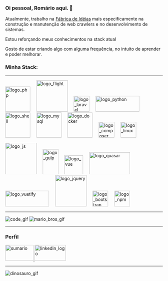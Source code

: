 ### Oi pessoal, Romário aqui. 👋

Atualmente, trabalho na [Fábrica de Idéias](http://www.fabricadeideias.com.br)
mais especificamente na construção e manutenção de web crawlers e no desenvolvimento de sistemas.

Estou reforçando meus conhecimentos na stack atual

Gosto de estar criando algo com alguma frequência, no intuito de aprender e poder melhorar.


### Minha Stack:


<hr/>

<p>
    <img src="https://www.php.net/images/logos/new-php-logo.png" alt="logo_php" width="80" title="PHP" left="20">
    &#160;
    &#160;
    <img src="https://kinsta.com/pt/wp-content/uploads/sites/3/2018/09/flightphp.png" alt="logo_flight" width="100" title="Microframework PHP" left="20">
    &#160;
    &#160;
    <img src="https://laravel.com/img/logomark.min.svg" alt="logo_laravel" width="50" title="Laravel">
    &#160;
    &#160;
    <img src="https://www.python.org/static/community_logos/python-logo-master-v3-TM.png" alt="logo_python" width="140" height="50" title="Python">
    &#160;
    &#160;
    <img src="https://bashlogo.com/img/logo/jpg/full_colored_light.jpg" alt="logo_shell" width="80" title="Shell script">
    &#160;
    &#160;
    <img src="https://www.mysql.com/common/logos/logo-mysql-170x115.png" alt="logo_mysql" width="80" title="MySQL">
    &#160;
    &#160;
    <img src="https://blog.geekhunter.com.br/wp-content/uploads/2019/06/docker-na-pratica-como-construir-uma-aplicacao-2.png" alt="logo_docker" width="80" title="Docker">
    &#160;
    &#160;
    <img src="https://getcomposer.org/img/logo-composer-transparent.png" alt="logo_composer" width="50" title="Composer">
    &#160;
    &#160;
    <img src="https://upload.wikimedia.org/wikipedia/commons/a/af/Tux.png" alt="logo_linux" width="50" title="Linux">
</p>

<p>
    <img src="https://codigosimples.net/wp-content/uploads/2014/04/web-300x175.png" alt="logo_js" width="100" title="JS, HTML5, CSS3">
    &#160;
    &#160;
    <img src="https://seeklogo.com/images/G/gulp-logo-415632861B-seeklogo.com.png" alt="logo_gulp" width="50" height="80" title="Gulp">
    &#160;
    &#160;
    <img src="https://upload.wikimedia.org/wikipedia/commons/9/95/Vue.js_Logo_2.svg" alt="logo_vue" width="60" title="Vue.js">
    &#160;
    &#160;
    <img src="https://covid.romarioarruda.dev/statics/logos/quasar.png" alt="logo_quasar" width="130" height="70" title="Quasar framework">
    &#160;
    &#160;
    <img src="https://cdn.vuetifyjs.com/docs/images/logos/vuetify-logo-light-text.svg" alt="logo_vuetify" width="140" height="50" title="Vuetify">
    &#160;
    &#160;
    <img src="https://www.vectorlogo.zone/logos/jquery/jquery-ar21.svg" alt="logo_jquery" width="100" title="jQuery">
    &#160;
    &#160;
    <img src="https://p.kindpng.com/picc/s/485-4850258_bootstrap-logo-png-image-free-download-searchpng-logos.png" alt="logo_bootstrap" width="50" title="Bootstrap">
    &#160;
    &#160;
    <img src="https://d1yjjnpx0p53s8.cloudfront.net/styles/logo-thumbnail/s3/042013/npm_0.png?itok=0Jst3N3-" alt="logo_npm" width="50" title="Npm">
</p>

<hr/>

<p>
    <img src="https://camo.githubusercontent.com/b5a4a8e12cdfb0a3fa86f9e5762a84f3f5ec95bf/68747470733a2f2f6d656469612e67697068792e636f6d2f6d656469612f6949716d4d3574546a6d704f42396d70626e2f67697068792e676966" alt="code_gif">
   
   <img src="https://media1.tenor.com/images/a0df220b2f0a356afee914caf1eed168/tenor.gif" alt="mario_bros_gif">
</p>

<hr/>

### Perfil
<p>
  <a href="https://profile-summary-for-github.com/user/romarioarruda">
    <img src="https://camo.githubusercontent.com/fd57212e5375a45e23cc44625a982540cb3a5444/68747470733a2f2f77372e706e6777696e672e636f6d2f706e67732f3636342f3939382f706e672d7472616e73706172656e742d7069652d63686172742d636f6d70757465722d69636f6e732d636972636c652d6d6f6e6f6368726f6d652d67726170682d6f662d612d66756e6374696f6e2d7069652e706e67" width="90" height="50" title="Sumário" alt="sumario">
  </a>
  
  <a href="https://www.linkedin.com/in/rom%C3%A1rio-arruda/">
      <img src="https://camo.githubusercontent.com/7ea515d2827c69cd00b9009798b7bdd2d9446629/68747470733a2f2f73696d706c6569636f6e732e6f72672f69636f6e732f6c696e6b6564696e2e737667" width="100" height="50" alt="linkedin_logo" title="Perfil do Linkedin">
  </a>
</p>
<hr/>
<p>
  <img src="https://camo.githubusercontent.com/1cd0c79ca9df8a8ac3cd27e1ca8018f02b27c77b/68747470733a2f2f67697465652e636f6d2f736b796b65796a6f6b65722f506963436c6f75642f7261772f6d61737465722f696d672f64696e6f2e676966" alt="dinosauro_gif">
</p>

